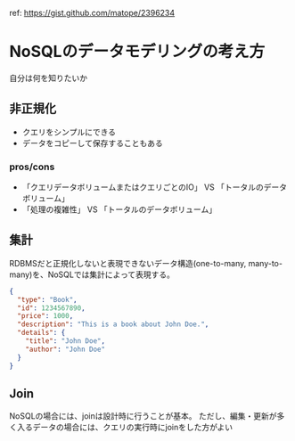 ref: https://gist.github.com/matope/2396234

# NoSQLのデータモデリングの考え方

自分は何を知りたいか

## 非正規化

- クエリをシンプルにできる
- データをコピーして保存することもある

### pros/cons

- 「クエリデータボリュームまたはクエリごとのIO」 VS 「トータルのデータボリューム」
- 「処理の複雑性」 VS 「トータルのデータボリューム」

## 集計

RDBMSだと正規化しないと表現できないデータ構造(one-to-many, many-to-many)を、NoSQLでは集計によって表現する。

```json
{
  "type": "Book",
  "id": 1234567890,
  "price": 1000,
  "description": "This is a book about John Doe.",
  "details": {
    "title": "John Doe",
    "author": "John Doe"
  }
}
```

## Join

NoSQLの場合には、joinは設計時に行うことが基本。
ただし、編集・更新が多く入るデータの場合には、クエリの実行時にjoinをした方がよい